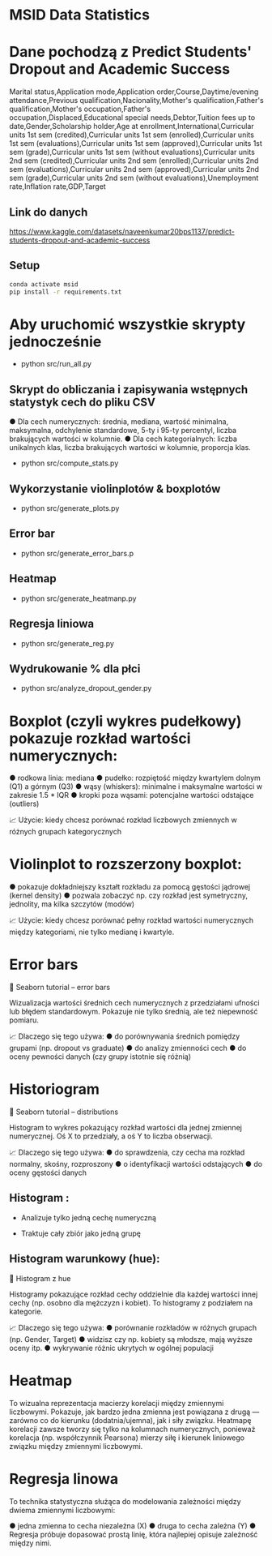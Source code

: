 # MSID Data Statistics

# Dane pochodzą z Predict Students' Dropout and Academic Success
Marital status,Application mode,Application order,Course,Daytime/evening attendance,Previous qualification,Nacionality,Mother's qualification,Father's qualification,Mother's occupation,Father's occupation,Displaced,Educational special needs,Debtor,Tuition fees up to date,Gender,Scholarship holder,Age at enrollment,International,Curricular units 1st sem (credited),Curricular units 1st sem (enrolled),Curricular units 1st sem (evaluations),Curricular units 1st sem (approved),Curricular units 1st sem (grade),Curricular units 1st sem (without evaluations),Curricular units 2nd sem (credited),Curricular units 2nd sem (enrolled),Curricular units 2nd sem (evaluations),Curricular units 2nd sem (approved),Curricular units 2nd sem (grade),Curricular units 2nd sem (without evaluations),Unemployment rate,Inflation rate,GDP,Target

## Link do danych 
https://www.kaggle.com/datasets/naveenkumar20bps1137/predict-students-dropout-and-academic-success


## Setup

```bash
conda activate msid
pip install -r requirements.txt
```

# Aby uruchomić wszystkie skrypty jednocześnie 
- python src/run_all.py

## Skrypt do obliczania i zapisywania wstępnych statystyk cech do pliku CSV
● Dla cech numerycznych: średnia, mediana, wartość minimalna, maksymalna,
odchylenie standardowe, 5-ty i 95-ty percentyl, liczba brakujących wartości w
kolumnie.
● Dla cech kategorialnych: liczba unikalnych klas, liczba brakujących wartości w
kolumnie, proporcja klas.

- python src/compute_stats.py

## Wykorzystanie violinplotów & boxplotów
- python src/generate_plots.py

## Error bar   
- python src/generate_error_bars.p

## Heatmap
- python src/generate_heatmanp.py

## Regresja liniowa  
- python src/generate_reg.py

## Wydrukowanie % dla płci 
- python src/analyze_dropout_gender.py





# Boxplot (czyli wykres pudełkowy) pokazuje rozkład wartości numerycznych:
● rodkowa linia: mediana
● pudełko: rozpiętość między kwartylem dolnym (Q1) a górnym (Q3)
● wąsy (whiskers): minimalne i maksymalne wartości w zakresie 1.5 * IQR
● kropki poza wąsami: potencjalne wartości odstające (outliers)

📈 Użycie: kiedy chcesz porównać rozkład liczbowych zmiennych w różnych grupach kategorycznych

# Violinplot to rozszerzony boxplot:
● pokazuje dokładniejszy kształt rozkładu za pomocą gęstości jądrowej (kernel density)
● pozwala zobaczyć np. czy rozkład jest symetryczny, jednolity, ma kilka szczytów (modów)

📈 Użycie: kiedy chcesz porównać pełny rozkład wartości numerycznych między kategoriami, nie tylko medianę i kwartyle.

# Error bars
🔗 Seaborn tutorial – error bars

Wizualizacja wartości średnich cech numerycznych z przedziałami ufności lub błędem standardowym. Pokazuje nie tylko średnią, ale też niepewność pomiaru.

📈 Dlaczego się tego używa:
● do porównywania średnich pomiędzy grupami (np. dropout vs graduate)
● do analizy zmienności cech
● do oceny pewności danych (czy grupy istotnie się różnią)

# Historiogram 
🔗 Seaborn tutorial – distributions

Histogram to wykres pokazujący rozkład wartości dla jednej zmiennej numerycznej. Oś X to przedziały, a oś Y to liczba obserwacji.

📈 Dlaczego się tego używa:
● do sprawdzenia, czy cecha ma rozkład normalny, skośny, rozproszony
● o identyfikacji wartości odstających
● do oceny gęstości danych

## Histogram :
- Analizuje tylko jedną cechę numeryczną
* Traktuje cały zbiór jako jedną grupę

## Histogram warunkowy (hue):
🔗 Histogram z hue

Histogramy pokazujące rozkład cechy oddzielnie dla każdej wartości innej cechy (np. osobno dla mężczyzn i kobiet). To histogramy z podziałem na kategorie.

📈 Dlaczego się tego używa:
● porównanie rozkładów w różnych grupach (np. Gender, Target)
● widzisz czy np. kobiety są młodsze, mają wyższe oceny itp.
● wykrywanie różnic ukrytych w ogólnej populacji

# Heatmap
To wizualna reprezentacja macierzy korelacji między zmiennymi liczbowymi. Pokazuje, jak bardzo jedna zmienna jest powiązana z drugą — zarówno co do kierunku (dodatnia/ujemna), jak i siły związku.
Heatmapę korelacji zawsze tworzy się tylko na kolumnach numerycznych, ponieważ
korelacja (np. współczynnik Pearsona) mierzy siłę i kierunek liniowego związku między zmiennymi liczbowymi.

# Regresja linowa
To technika statystyczna służąca do modelowania zależności między dwiema zmiennymi liczbowymi:

● jedna zmienna to cecha niezależna (X)
● druga to cecha zależna (Y)
● Regresja próbuje dopasować prostą linię, która najlepiej opisuje zależność między nimi.

